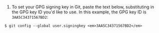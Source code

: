 1. To set your GPG signing key in Git, paste the text below, substituting in the GPG key ID you'd like to use. In this example, the GPG key ID is `3AA5C34371567BD2`:

```shell
$ git config --global user.signingkey <em>3AA5C34371567BD2</em>
```
